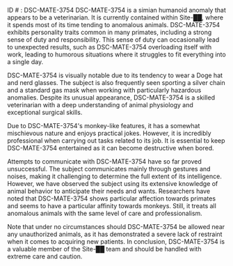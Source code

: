 ID # : DSC-MATE-3754
DSC-MATE-3754 is a simian humanoid anomaly that appears to be a veterinarian. It is currently contained within Site-██, where it spends most of its time tending to anomalous animals. DSC-MATE-3754 exhibits personality traits common in many primates, including a strong sense of duty and responsibility. This sense of duty can occasionally lead to unexpected results, such as DSC-MATE-3754 overloading itself with work, leading to humorous situations where it struggles to fit everything into a single day.

DSC-MATE-3754 is visually notable due to its tendency to wear a Doge hat and nerd glasses. The subject is also frequently seen sporting a silver chain and a standard gas mask when working with particularly hazardous anomalies. Despite its unusual appearance, DSC-MATE-3754 is a skilled veterinarian with a deep understanding of animal physiology and exceptional surgical skills.

Due to DSC-MATE-3754's monkey-like features, it has a somewhat mischievous nature and enjoys practical jokes. However, it is incredibly professional when carrying out tasks related to its job. It is essential to keep DSC-MATE-3754 entertained as it can become destructive when bored.

Attempts to communicate with DSC-MATE-3754 have so far proved unsuccessful. The subject communicates mainly through gestures and noises, making it challenging to determine the full extent of its intelligence. However, we have observed the subject using its extensive knowledge of animal behavior to anticipate their needs and wants. Researchers have noted that DSC-MATE-3754 shows particular affection towards primates and seems to have a particular affinity towards monkeys. Still, it treats all anomalous animals with the same level of care and professionalism. 

Note that under no circumstances should DSC-MATE-3754 be allowed near any unauthorized animals, as it has demonstrated a severe lack of restraint when it comes to acquiring new patients. In conclusion, DSC-MATE-3754 is a valuable member of the Site-██ team and should be handled with extreme care and caution.